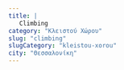 ```yaml
---
title: |
   Climbing
category: "Κλειστού Χώρου"
slug: "climbing"
slugCategory: "kleistou-xorou"
city: "Θεσσαλονίκη"
---
```


